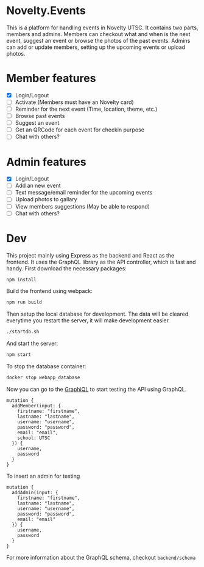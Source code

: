 # Novelty.Events
This is a platform for handling events in Novelty UTSC. It contains two parts, members and admins. Members can checkout what and when is the next event, suggest an event or browse the photos of the past events. Admins can add or update members, setting up the upcoming events or upload photos.

# Member features
- [x] Login/Logout
- [ ] Activate (Members must have an Novelty card)
- [ ] Reminder for the next event (Time, location, theme, etc.)
- [ ] Browse past events
- [ ] Suggest an event
- [ ] Get an QRCode for each event for checkin purpose
- [ ] Chat with others?

# Admin features
- [x] Login/Logout
- [ ] Add an new event
- [ ] Text message/email reminder for the upcoming events
- [ ] Upload photos to gallary
- [ ] View members suggestions (May be able to respond)
- [ ] Chat with others?

# Dev
This project mainly using Express as the backend and React as the frontend. It uses the GraphQL library as the API controller, which is fast and handy. First download the necessary packages:

```sh
npm install
```

Build the frontend using webpack:

```sh
npm run build
```

Then setup the local database for development. The data will be cleared everytime you restart the server, it will make development easier.

```sh
./startdb.sh
```

And start the server:

```sh
npm start
```

To stop the database container:

```sh
docker stop webapp_database
```

Now you can go to the [GraphiQL](http://localhost:4000/graphql) to start testing the API using GraphQL.

```
mutation {
  addMember(input: {
    firstname: "firstname",
    lastname: "lastname",
    username: "username",
    password: "password",
    email: "email",
    school: UTSC
  }) {
    username,
    password
  }
}
```

To insert an admin for testing

```
mutation {
  addAdmin(input: {
    firstname: "firstname",
    lastname: "lastname",
    username: "username",
    password: "password",
    email: "email"
  }) {
    username,
    password
  }
}
```

For more information about the GraphQL schema, checkout `backend/schema`